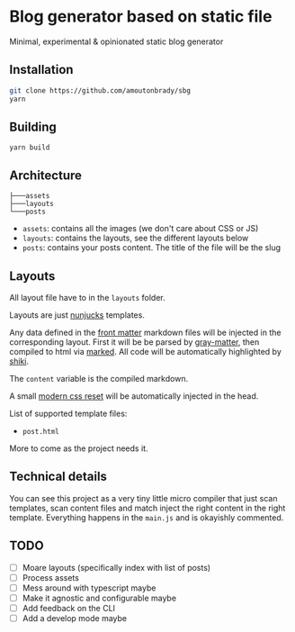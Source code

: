 # Blog generator based on static file

Minimal, experimental & opinionated static blog generator

## Installation

```bash
git clone https://github.com/amoutonbrady/sbg
yarn
```

## Building

`yarn build`

## Architecture

```
├───assets
├───layouts
└───posts
```

-   `assets`: contains all the images (we don't care about CSS or JS)
-   `layouts`: contains the layouts, see the different layouts below
-   `posts`: contains your posts content. The title of the file will be the slug

## Layouts

All layout file have to in the `layouts` folder.

Layouts are just [nunjucks](https://mozilla.github.io/) templates.

Any data defined in the [front matter](https://jekyllrb.com/docs/front-matter/) markdown files will be injected in the corresponding layout. First it will be be parsed by [gray-matter](https://github.com/jonschlinkert/gray-matter), then compiled to html via [marked](https://marked.js.org/). All code will be automatically highlighted by [shiki](https://github.com/octref/shiki).

The `content` variable is the compiled markdown.

A small [modern css reset](https://github.com/hankchizljaw/modern-css-reset) will be automatically injected in the head.

List of supported template files:

-   `post.html`

More to come as the project needs it.

## Technical details

You can see this project as a very tiny little micro compiler that just scan templates, scan content files and match inject the right content in the right template. Everything happens in the `main.js` and is okayishly commented.

## TODO

-   [ ] Moare layouts (specifically index with list of posts)
-   [ ] Process assets
-   [ ] Mess around with typescript maybe
-   [ ] Make it agnostic and configurable maybe
-   [ ] Add feedback on the CLI
-   [ ] Add a develop mode maybe
